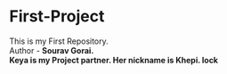 # First-Project
This is my First Repository.
<br>
Author - <b>
Sourav Gorai.
<br>
Keya is my Project partner. Her nickname is Khepi. 
<area>
lock
